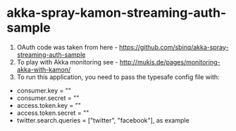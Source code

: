 # akka-spray-kamon-streaming-auth-sample
1. OAuth code was taken from here - https://github.com/sbinq/akka-spray-streaming-auth-sample
2. To play with Akka monitoring see - http://mukis.de/pages/monitoring-akka-with-kamon/
3. To run this application, you need to pass the typesafe config file with:
  * consumer.key = ""
  * consumer.secret = ""
  * access.token.key = ""
  * access.token.secret = ""
  * twitter.search.queries = ["twitter", "facebook"], as example
